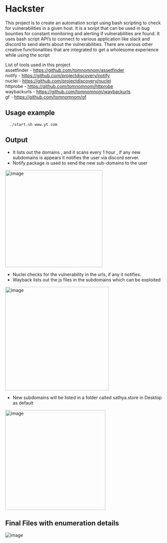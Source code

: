 # Hackster

This project is to create an automation script using bash scripting to check for
vulnerabilities in a given host. It is a script that can be used in bug bounties for
constant monitoring and alerting if vulnerabilities are found. It uses bash script
API’s to connect to various application like slack and discord to send alerts
about the vulnerabilities. There are various other creative functionalities that are
integrated to get a wholesome experience while using the script

List of tools used in this project  
  assetfinder  - https://github.com/tomnomnom/assetfinder  
  notify       - https://github.com/projectdiscovery/notify  
  nuclei       - https://github.com/projectdiscovery/nuclei  
  httprobe     - https://github.com/tomnomnom/httprobe  
  waybackurls  - https://github.com/tomnomnom/waybackurls    
  gf           - https://github.com/tomnomnom/gf  

## Usage example
 ```
   ./start.sh www.yt.com
```
## Output  
- It lists out the domains , and it scans every 1 hour , if any new subdomains is appears it notifies the user via discord server. 
- Notify package is used to send the new sub-domains to the user
<img width="308" alt="image" src="https://github.com/Krishks369/Hackster/assets/71367204/28cb393a-b619-4096-ba61-e8883c44a233">

 - Nuclei checks for the vulnerability in the urls, if any it notifies.  
 -  Wayback lists out the js files in the subdomains which can be exploited     
<img width="328" alt="image" src="https://github.com/Krishks369/Hackster/assets/71367204/92576185-0f1e-4c44-8ef6-f45b8c0f7020">  

- New subdomains will be listed in a folder called sathya.store in Desktop as default 

<img width="317" alt="image" src="https://github.com/Krishks369/Hackster/assets/71367204/e94e4891-5fdc-4b19-8386-8779f3fb3ea5">  

## Final Files with enumeration details 
![image](https://github.com/Krishks369/Hackster/assets/71367204/14b7454b-6e93-402a-98b3-78f9b94d90bb)




